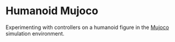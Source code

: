 # Humanoid Mujoco

Experimenting with controllers on a humanoid figure in the [Mujoco](https://github.com/google-deepmind/mujoco) simulation environment.
